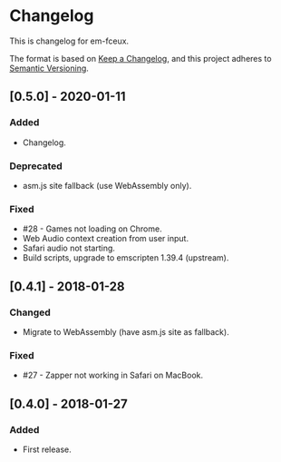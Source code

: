 
# Changelog

This is changelog for em-fceux.

The format is based on [Keep a Changelog](https://keepachangelog.com/en/1.0.0/),
and this project adheres to [Semantic Versioning](https://semver.org/spec/v2.0.0.html).


## [0.5.0] - 2020-01-11
### Added
- Changelog.
### Deprecated
- asm.js site fallback (use WebAssembly only).
### Fixed
- #28 - Games not loading on Chrome.
- Web Audio context creation from user input.
- Safari audio not starting.
- Build scripts, upgrade to emscripten 1.39.4 (upstream).

## [0.4.1] - 2018-01-28
### Changed
- Migrate to WebAssembly (have asm.js site as fallback).
### Fixed
- #27 - Zapper not working in Safari on MacBook.


## [0.4.0] - 2018-01-27
### Added
- First release.
